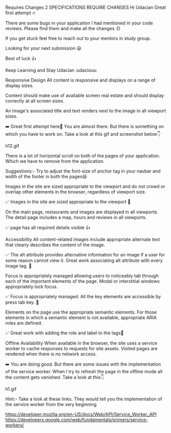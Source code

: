 Requires Changes
2 SPECIFICATIONS REQUIRE CHANGES
Hi Udacian
Great first attempt :fire:

There are some bugs in your application I had mentioned in your code reviews. Please find them and make all the changes :D

If you get stuck feel free to reach out to your mentors in study group.

Looking for your next submission :smiley:

Best of luck :+1:

Keep Learning and Stay Udacian
:udacious:

Responsive Design
All content is responsive and displays on a range of display sizes.

Content should make use of available screen real estate and should display correctly at all screen sizes.

An image's associated title and text renders next to the image in all viewport sizes.

:arrow_right: Great first attempt here:clap: You are almost there. But there is something on which you have to work on. Take a look at this gif and screenshot below:point_down:

h12.gif

There is a lot of horizontal scroll on both of the pages of your application. Which we have to remove from the application.

Suggestions:-
Try to adjust the font-size of anchor tag in your navbar and width of the footer in both the pages:smiley:

Images in the site are sized appropriate to the viewport and do not crowd or overlap other elements in the browser, regardless of viewport size.

:white_check_mark: Images in the site are sized appropriate to the viewport :clap:

On the main page, restaurants and images are displayed in all viewports. The detail page includes a map, hours and reviews in all viewports.

:white_check_mark: page has all required details visible :+1:

Accessibility
All content-related images include appropriate alternate text that clearly describes the content of the image.

:white_check_mark: The alt attribute provides alternative information for an image if a user for some reason cannot view it. Great work associating alt attribute with every image tag. :star2:

Focus is appropriately managed allowing users to noticeably tab through each of the important elements of the page. Modal or interstitial windows appropriately lock focus.

:white_check_mark: Focus is appropriately managed. All the key elements are accessible by press tab key. :tada:

Elements on the page use the appropriate semantic elements. For those elements in which a semantic element is not available, appropriate ARIA roles are defined.

:white_check_mark: Great work with adding the role and label to the tags:clap:

Offline Availability
When available in the browser, the site uses a service worker to cache responses to requests for site assets. Visited pages are rendered when there is no network access.

:arrow_right: You are doing good. But there are some issues with the implementation of the service worker. When I try to refresh the page in the offline mode all the content gets vanished. Take a look at this:point_down:

h1.gif

Hint:-
Take a look at these links. They would tell you the implementation of the service worker from the very beginning

https://developer.mozilla.org/en-US/docs/Web/API/Service_Worker_API
https://developers.google.com/web/fundamentals/primers/service-workers/